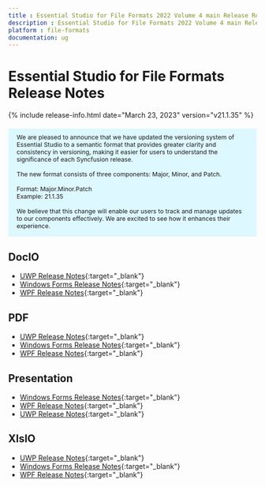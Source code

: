 ```yaml
---
title : Essential Studio for File Formats 2022 Volume 4 main Release Release Notes  
description : Essential Studio for File Formats 2022 Volume 4 main Release Release Notes  
platform : file-formats
documentation: ug
---
```


# Essential Studio for File Formats  Release Notes  

{% include release-info.html date="March 23, 2023"   version="v21.1.35" %} 

<style>
#license {
    font-size: .88em!important;
margin-top: 1.5em;     margin-bottom: 1.5em;
    background-color: #def8ff;
    padding: 10px 17px 14px;
}
</style>

<div id="license">
We are pleased to announce that we have updated the versioning system of Essential Studio to a semantic format that provides greater clarity and consistency in versioning, making it easier for users to understand the significance of each Syncfusion release.
<br>
<br> The new format consists of three components: Major, Minor, and Patch.
<br>
<br> Format: Major.Minor.Patch
<br> Example: 21.1.35
<br>
<br> We believe that this change will enable our users to track and manage updates to our components effectively. We are excited to see how it enhances their experience.
</div>

## DocIO

* [UWP Release Notes](/uwp/release-notes/v21.1.35#docio){:target="_blank"}
* [Windows Forms Release Notes](/windowsforms/release-notes/v21.1.35#docio){:target="_blank"}
* [WPF Release Notes](/wpf/release-notes/v21.1.35#docio){:target="_blank"}


## PDF

* [UWP Release Notes](/uwp/release-notes/v21.1.35#pdf){:target="_blank"}
* [Windows Forms Release Notes](/windowsforms/release-notes/v21.1.35#pdf){:target="_blank"}
* [WPF Release Notes](/wpf/release-notes/v21.1.35#pdf){:target="_blank"}


## Presentation

* [Windows Forms Release Notes](/windowsforms/release-notes/v21.1.35#presentation){:target="_blank"}
* [WPF Release Notes](/wpf/release-notes/v21.1.35#presentation){:target="_blank"}
* [UWP Release Notes](/uwp/release-notes/v21.1.35#presentation){:target="_blank"}


## XlsIO

* [UWP Release Notes](/uwp/release-notes/v21.1.35#xlsio){:target="_blank"}
* [Windows Forms Release Notes](/windowsforms/release-notes/v21.1.35#xlsio){:target="_blank"}
* [WPF Release Notes](/wpf/release-notes/v21.1.35#xlsio){:target="_blank"}


